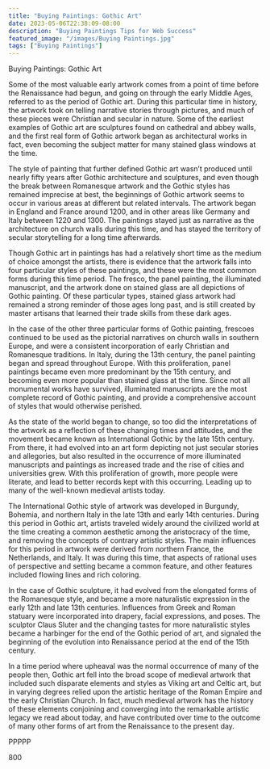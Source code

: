 ```yaml
---
title: "Buying Paintings: Gothic Art"
date: 2023-05-06T22:38:09-08:00
description: "Buying Paintings Tips for Web Success"
featured_image: "/images/Buying Paintings.jpg"
tags: ["Buying Paintings"]
---
```


Buying Paintings: Gothic Art

Some of the most valuable early artwork comes from a point of time before the Renaissance had begun, and going on through the early Middle Ages, referred to as the period of Gothic art.  During this particular time in history, the artwork took on telling narrative stories through pictures, and much of these pieces were Christian and secular in nature.  Some of the earliest examples of Gothic art are sculptures found on cathedral and abbey walls, and the first real form of Gothic artwork began as architectural works in fact, even becoming the subject matter for many stained glass windows at the time.

The style of painting that further defined Gothic art wasn’t produced until nearly fifty years after Gothic architecture and sculptures, and even though the break between Romanesque artwork and the Gothic styles has remained imprecise at best, the beginnings of Gothic artwork seems to occur in various areas at different but related intervals.  The artwork began in England and France around 1200, and in other areas like Germany and Italy between 1220 and 1300.  The paintings stayed just as narrative as the architecture on church walls during this time, and has stayed the territory of secular storytelling for a long time afterwards.

Though Gothic art in paintings has had a relatively short time as the medium of choice amongst the artists, there is evidence that the artwork falls into four particular styles of these paintings, and these were the most common forms during this time period.  The fresco, the panel painting, the illuminated manuscript, and the artwork done on stained glass are all depictions of Gothic painting.  Of these particular types, stained glass artwork had remained a strong reminder of those ages long past, and is still created by master artisans that learned their trade skills from these dark ages.

In the case of the other three particular forms of Gothic painting, frescoes continued to be used as the pictorial narratives on church walls in southern Europe, and were a consistent incorporation of early Christian and Romanesque traditions.  In Italy, during the 13th century, the panel painting began and spread throughout Europe.  With this proliferation, panel paintings became even more predominant by the 15th century, and becoming even more popular than stained glass at the time.  Since not all monumental works have survived, illuminated manuscripts are the most complete record of Gothic painting, and provide a comprehensive account of styles that would otherwise perished.

As the state of the world began to change, so too did the interpretations of the artwork as a reflection of these changing times and attitudes, and the movement became known as International Gothic by the late 15th century.  From there, it had evolved into an art form depicting not just secular stories and allegories, but also resulted in the occurrence of more illuminated manuscripts and paintings as increased trade and the rise of cities and universities grew.  With this proliferation of growth, more people were literate, and lead to better records kept with this occurring.  Leading up to many of the well-known medieval artists today.

The International Gothic style of artwork was developed in Burgundy, Bohemia, and northern Italy in the late 13th and early 14th centuries.  During this period in Gothic art, artists traveled widely around the civilized world at the time creating a common aesthetic among the aristocracy of the time, and removing the concepts of contrary artistic styles.  The main influences for this period in artwork were derived from northern France, the Netherlands, and Italy.  It was during this time, that aspects of rational uses of perspective and setting became a common feature, and other features included flowing lines and rich coloring.

In the case of Gothic sculpture, it had evolved from the elongated forms of the Romanesque style, and became a more naturalistic expression in the early 12th and late 13th centuries.  Influences from Greek and Roman statuary were incorporated into drapery, facial expressions, and poses.  The sculptor Claus Sluter and the changing tastes for more naturalistic styles became a harbinger for the end of the Gothic period of art, and signaled the beginning of the evolution into Renaissance period at the end of the 15th century.

In a time period where upheaval was the normal occurrence of many of the people then, Gothic art fell into the broad scope of medieval artwork that included such disparate elements and styles as Viking art and Celtic art, but in varying degrees relied upon the artistic heritage of the Roman Empire and the early Christian Church.  In fact, much medieval artwork has the history of these elements conjoining and converging into the remarkable artistic legacy we read about today, and have contributed over time to the outcome of many other forms of art from the Renaissance to the present day.

PPPPP

800
